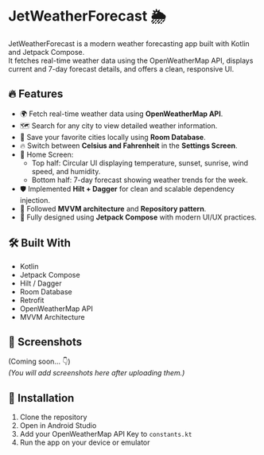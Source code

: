 # JetWeatherForecast 🌦️

JetWeatherForecast is a modern weather forecasting app built with Kotlin and Jetpack Compose.  
It fetches real-time weather data using the OpenWeatherMap API, displays current and 7-day forecast details, and offers a clean, responsive UI.

## 🔥 Features

- 🌍 Fetch real-time weather data using **OpenWeatherMap API**.
- 🗺️ Search for any city to view detailed weather information.
- 💾 Save your favorite cities locally using **Room Database**.
- 🔥 Switch between **Celsius and Fahrenheit** in the **Settings Screen**.
- 🏡 Home Screen:
  - Top half: Circular UI displaying temperature, sunset, sunrise, wind speed, and humidity.
  - Bottom half: 7-day forecast showing weather trends for the week.
- 🛡️ Implemented **Hilt + Dagger** for clean and scalable dependency injection.
- 🧠 Followed **MVVM architecture** and **Repository pattern**.
- 🎨 Fully designed using **Jetpack Compose** with modern UI/UX practices.

## 🛠️ Built With

- Kotlin
- Jetpack Compose
- Hilt / Dagger
- Room Database
- Retrofit
- OpenWeatherMap API
- MVVM Architecture

## 📸 Screenshots

(Coming soon... 👇)  
*(You will add screenshots here after uploading them.)*

## 📂 Installation

1. Clone the repository
2. Open in Android Studio
3. Add your OpenWeatherMap API Key to `constants.kt`
4. Run the app on your device or emulator

